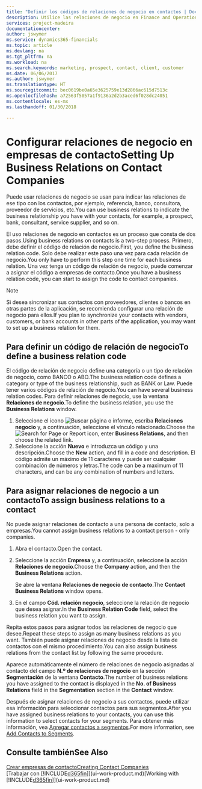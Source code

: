 ```yaml
---
title: "Definir los códigos de relaciones de negocio en contactos | Documentos de Microsoft"
description: Utilice las relaciones de negocio en Finance and Operations, Business edition como ayuda con el marketing y para indicar las relaciones de ese tipo con los clientes potenciales y los clientes, por ejemplo, un banco o un proveedor de servicios.
services: project-madeira
documentationcenter: 
author: jswymer
ms.service: dynamics365-financials
ms.topic: article
ms.devlang: na
ms.tgt_pltfrm: na
ms.workload: na
ms.search.keywords: marketing, prospect, contact, client, customer
ms.date: 06/06/2017
ms.author: jswymer
ms.translationtype: HT
ms.sourcegitcommit: bec0619be0a65e3625759e13d2866ac615d7513c
ms.openlocfilehash: a72563f5057a1f9136a2d2b3aced6f028dc24051
ms.contentlocale: es-mx
ms.lasthandoff: 01/30/2018

---
```

# <a name="setting-up-business-relations-on-contact-companies"></a><span data-ttu-id="a63f7-103">Configurar relaciones de negocio en empresas de contacto</span><span class="sxs-lookup"><span data-stu-id="a63f7-103">Setting Up Business Relations on Contact Companies</span></span>
<span data-ttu-id="a63f7-104">Puede usar relaciones de negocio se usan para indicar las relaciones de ese tipo con los contactos, por ejemplo, referencia, banco, consultora, proveedor de servicios, etc.</span><span class="sxs-lookup"><span data-stu-id="a63f7-104">You can use business relations to indicate the business relationship you have with your contacts, for example, a prospect, bank, consultant, service supplier, and so on.</span></span>

<span data-ttu-id="a63f7-105">El uso relaciones de negocio en contactos es un proceso que consta de dos pasos.</span><span class="sxs-lookup"><span data-stu-id="a63f7-105">Using business relations on contacts is a two-step process.</span></span> <span data-ttu-id="a63f7-106">Primero, debe definir el código de relación de negocio.</span><span class="sxs-lookup"><span data-stu-id="a63f7-106">First, you define the business relation code.</span></span> <span data-ttu-id="a63f7-107">Solo debe realizar este paso una vez para cada relación de negocio.</span><span class="sxs-lookup"><span data-stu-id="a63f7-107">You only have to perform this step one time for each business relation.</span></span> <span data-ttu-id="a63f7-108">Una vez tenga un código de relación de negocio, puede comenzar a asignar el código a empresas de contacto.</span><span class="sxs-lookup"><span data-stu-id="a63f7-108">Once you have a business relation code, you can start to assign the code to contact companies.</span></span>

> [!NOTE]  
>   <span data-ttu-id="a63f7-109">Si desea sincronizar sus contactos con proveedores, clientes o bancos en otras partes de la aplicación, se recomienda configurar una relación de negocio para ellos.</span><span class="sxs-lookup"><span data-stu-id="a63f7-109">If you plan to synchronize your contacts with vendors, customers, or bank accounts in other parts of the application, you may want to set up a business relation for them.</span></span>

## <a name="to-define-a-business-relation-code"></a><span data-ttu-id="a63f7-110">Para definir un código de relación de negocio</span><span class="sxs-lookup"><span data-stu-id="a63f7-110">To define a business relation code</span></span>
<span data-ttu-id="a63f7-111">El código de relación de negocio define una categoría o un tipo de relación de negocio, como BANCO o ABO.</span><span class="sxs-lookup"><span data-stu-id="a63f7-111">The business relation code defines a category or type of the business relationship, such as BANK or Law.</span></span> <span data-ttu-id="a63f7-112">Puede tener varios códigos de relación de negocio.</span><span class="sxs-lookup"><span data-stu-id="a63f7-112">You can have several business relation codes.</span></span> <span data-ttu-id="a63f7-113">Para definir relaciones de negocio, use la ventana **Relaciones de negocio**.</span><span class="sxs-lookup"><span data-stu-id="a63f7-113">To define the business relation, you use the **Business Relations** window.</span></span>

1. <span data-ttu-id="a63f7-114">Seleccione el icono ![Buscar página o informe](media/ui-search/search_small.png "icono Buscar página o informe"), escriba **Relaciones negocio** y, a continuación, seleccione el vínculo relacionado.</span><span class="sxs-lookup"><span data-stu-id="a63f7-114">Choose the ![Search for Page or Report](media/ui-search/search_small.png "Search for Page or Report icon") icon, enter **Business Relations**, and then choose the related link.</span></span>
2. <span data-ttu-id="a63f7-115">Seleccione la acción **Nuevo** e introduzca un código y una descripción.</span><span class="sxs-lookup"><span data-stu-id="a63f7-115">Choose the **New** action, and fill in a code and description.</span></span> <span data-ttu-id="a63f7-116">El código admite un máximo de 11 caracteres y puede ser cualquier combinación de números y letras.</span><span class="sxs-lookup"><span data-stu-id="a63f7-116">The code can be a maximum of 11 characters, and can be any combination of numbers and letters.</span></span>

## <a name="AssignBusRelContact"></a> <span data-ttu-id="a63f7-117">Para asignar relaciones de negocio a un contacto</span><span class="sxs-lookup"><span data-stu-id="a63f7-117">To assign business relations to a contact</span></span>
<span data-ttu-id="a63f7-118">No puede asignar relaciones de contacto a una persona de contacto, solo a empresas.</span><span class="sxs-lookup"><span data-stu-id="a63f7-118">You cannot assign business relations to a contact person - only companies.</span></span>

1. <span data-ttu-id="a63f7-119">Abra el contacto.</span><span class="sxs-lookup"><span data-stu-id="a63f7-119">Open the contact.</span></span>
2. <span data-ttu-id="a63f7-120">Seleccione la acción **Empresa** y, a continuación, seleccione la acción **Relaciones de negocio**.</span><span class="sxs-lookup"><span data-stu-id="a63f7-120">Choose the **Company** action, and then the **Business Relations** action.</span></span>

    <span data-ttu-id="a63f7-121">Se abre la ventana **Relaciones de negocio de contacto**.</span><span class="sxs-lookup"><span data-stu-id="a63f7-121">The **Contact Business Relations** window opens.</span></span>
3. <span data-ttu-id="a63f7-122">En el campo **Cód. relación negocio**, seleccione la relación de negocio que desea asignar.</span><span class="sxs-lookup"><span data-stu-id="a63f7-122">In the **Business Relation Code** field, select the business relation you want to assign.</span></span>

<span data-ttu-id="a63f7-123">Repita estos pasos para asignar todos las relaciones de negocio que desee.</span><span class="sxs-lookup"><span data-stu-id="a63f7-123">Repeat these steps to assign as many business relations as you want.</span></span> <span data-ttu-id="a63f7-124">También puede asignar relaciones de negocio desde la lista de contactos con el mismo procedimiento.</span><span class="sxs-lookup"><span data-stu-id="a63f7-124">You can also assign business relations from the contact list by following the same procedure.</span></span>

<span data-ttu-id="a63f7-125">Aparece automáticamente el número de relaciones de negocio asignadas al contacto del campo **N.º de relaciones de negocio** en la sección **Segmentación** de la ventana **Contacto**.</span><span class="sxs-lookup"><span data-stu-id="a63f7-125">The number of business relations you have assigned to the contact is displayed in the **No. of Business Relations** field in the **Segmentation** section in the **Contact** window.</span></span>

<span data-ttu-id="a63f7-126">Después de asignar relaciones de negocio a sus contactos, puede utilizar esa información para seleccionar contactos para sus segmentos.</span><span class="sxs-lookup"><span data-stu-id="a63f7-126">After you have assigned business relations to your contacts, you can use this information to select contacts for your segments.</span></span> <span data-ttu-id="a63f7-127">Para obtener más información, vea [Agregar contactos a segmentos](marketing-add-contact-segment.md).</span><span class="sxs-lookup"><span data-stu-id="a63f7-127">For more information, see [Add Contacts to Segments](marketing-add-contact-segment.md).</span></span>

## <a name="see-also"></a><span data-ttu-id="a63f7-128">Consulte también</span><span class="sxs-lookup"><span data-stu-id="a63f7-128">See Also</span></span>
[<span data-ttu-id="a63f7-129">Crear empresas de contacto</span><span class="sxs-lookup"><span data-stu-id="a63f7-129">Creating Contact Companies</span></span>](marketing-create-contact-companies.md)  
<span data-ttu-id="a63f7-130">[Trabajar con [!INCLUDE[d365fin](includes/d365fin_md.md)]](ui-work-product.md)</span><span class="sxs-lookup"><span data-stu-id="a63f7-130">[Working with [!INCLUDE[d365fin](includes/d365fin_md.md)]](ui-work-product.md)</span></span>

